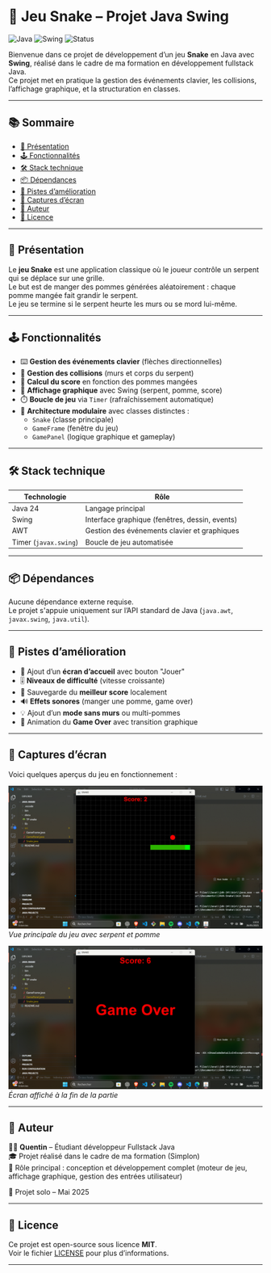 # 🎯 Jeu Snake – Projet Java Swing

![Java](https://img.shields.io/badge/Java-24-blue.svg)
![Swing](https://img.shields.io/badge/Swing-GUI-yellow)
![Status](https://img.shields.io/badge/statut-fini-success)

Bienvenue dans ce projet de développement d’un jeu **Snake** en Java avec **Swing**, réalisé dans le cadre de ma formation en développement fullstack Java.  
Ce projet met en pratique la gestion des événements clavier, les collisions, l’affichage graphique, et la structuration en classes.

---

## 📚 Sommaire

- [🚀 Présentation](#-présentation)
- [🕹️ Fonctionnalités](#-fonctionnalités)
- [🛠️ Stack technique](#-stack-technique)
- [📦 Dépendances](#-dépendances)
- [🔮 Pistes d’amélioration](#-pistes-damélioration)
- [📸 Captures d’écran](#-captures-décran)
- [📌 Auteur](#-auteur)
- [📄 Licence](#-licence)

---

## 🚀 Présentation

Le **jeu Snake** est une application classique où le joueur contrôle un serpent qui se déplace sur une grille.  
Le but est de manger des pommes générées aléatoirement : chaque pomme mangée fait grandir le serpent.  
Le jeu se termine si le serpent heurte les murs ou se mord lui-même.

---

## 🕹️ Fonctionnalités

- ⌨️ **Gestion des événements clavier** (flèches directionnelles)  
- 🧱 **Gestion des collisions** (murs et corps du serpent)  
- 🧮 **Calcul du score** en fonction des pommes mangées  
- 🎨 **Affichage graphique** avec Swing (serpent, pomme, score)  
- ⏱️ **Boucle de jeu** via `Timer` (rafraîchissement automatique)  
- 🧩 **Architecture modulaire** avec classes distinctes :  
  - `Snake` (classe principale)  
  - `GameFrame` (fenêtre du jeu)  
  - `GamePanel` (logique graphique et gameplay)

---

## 🛠️ Stack technique

| Technologie              | Rôle                                            |
|-------------------------|-------------------------------------------------|
| Java 24                 | Langage principal                               |
| Swing                   | Interface graphique (fenêtres, dessin, events) |
| AWT                     | Gestion des événements clavier et graphiques    |
| Timer (`javax.swing`)   | Boucle de jeu automatisée                       |

---

## 📦 Dépendances

Aucune dépendance externe requise.  
Le projet s'appuie uniquement sur l’API standard de Java (`java.awt`, `javax.swing`, `java.util`).

---

## 🔮 Pistes d’amélioration

- 🏁 Ajout d’un **écran d’accueil** avec bouton "Jouer"  
- 🎚️ **Niveaux de difficulté** (vitesse croissante)  
- 💾 Sauvegarde du **meilleur score** localement  
- 🔊 **Effets sonores** (manger une pomme, game over)  
- 💡 Ajout d’un **mode sans murs** ou multi-pommes  
- 🎨 Animation du **Game Over** avec transition graphique  

---

## 📸 Captures d’écran

Voici quelques aperçus du jeu en fonctionnement :

![Capture écran Snake](./Docu/Capture/snake-game-screenshot1.png)  
*Vue principale du jeu avec serpent et pomme*

![Écran Game Over](./Docu/Capture/snake-game-over.png)  
*Écran affiché à la fin de la partie*

---

## 📌 Auteur

👨‍💻 **Quentin** – Étudiant développeur Fullstack Java  
🎓 Projet réalisé dans le cadre de ma formation (Simplon)  
🎯 Rôle principal : conception et développement complet (moteur de jeu, affichage graphique, gestion des entrées utilisateur)

📆 Projet solo – Mai 2025

---

## 📄 Licence

Ce projet est open-source sous licence **MIT**.  
Voir le fichier [LICENSE](./LICENSE) pour plus d’informations.

---
